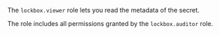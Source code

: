 The `lockbox.viewer` role lets you read the metadata of the secret.

The role includes all permissions granted by the `lockbox.auditor` role.